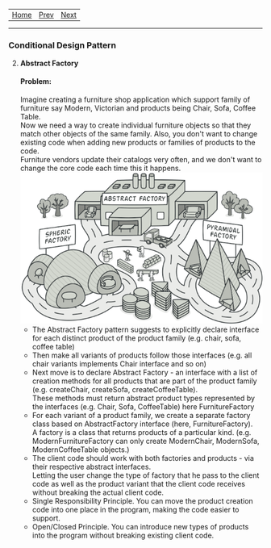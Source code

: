 <table>
    <tr>
        <td><a href="01-overview.md">Home</a>
        <td><a href="02-conditional_factory_method.md">Prev</a>
        <td><a href="04-conditional_builder.md">Next</a>
    </tr>
</table>

---

### Conditional Design Pattern
2. <b>Abstract Factory</b>
   #### Problem:
   Imagine creating a furniture shop application which support family of furniture say Modern, Victorian and products being Chair, Sofa, Coffee Table. <br>Now we need a way to create individual furniture objects so that they match other objects of the same family. Also, you don't want to change existing code when adding new products or families of products to the code. <br>Furniture vendors update their catalogs very often, and we don't want to change the core code each time this it happens.  
   ![abstract-factory](./image/abstract-factory.png)
    * The Abstract Factory pattern suggests to explicitly declare interface for each distinct product of the product family (e.g. chair, sofa, coffee table)
    * Then make all variants of products follow those interfaces (e.g. all chair variants implements Chair interface and so on)
    * Next move is to declare Abstract Factory - an interface with a list of creation methods for all products that are part of the product family (e.g. createChair, createSofa, createCoffeeTable). <br>These methods must return abstract product types represented by the interfaces (e.g. Chair, Sofa, CoffeeTable) here FurnitureFactory 
    * For each variant of a product family, we create a separate factory class based on AbstractFactory interface (here, FurnitureFactory). <br>A factory is a class that returns products of a particular kind. (e.g. ModernFurnitureFactory can only create ModernChair, ModernSofa, ModernCoffeeTable objects.)  
    * The client code should work with both factories and products - via their respective abstract interfaces.<br>Letting the user change the type of factory that he pass to the client code as well as the product variant that the client code receives without breaking the actual client code. 
    * Single Responsibility Principle. You can move the product creation code into one place in the program, making the code easier to support.
    * Open/Closed Principle. You can introduce new types of products into the program without breaking existing client code.
